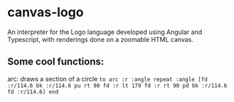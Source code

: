 # canvas-logo

An interpreter for the Logo language developed using Angular and Typescript, with renderings done on a zoomable HTML canvas.

## Some cool functions:
arc: draws a section of a circle
`to arc :r :angle repeat :angle [fd :r/114.6 bk :r/114.6 pu rt 90 fd :r lt 179 fd :r rt 90 pd bk :r/114.6 fd :r/114.6] end`